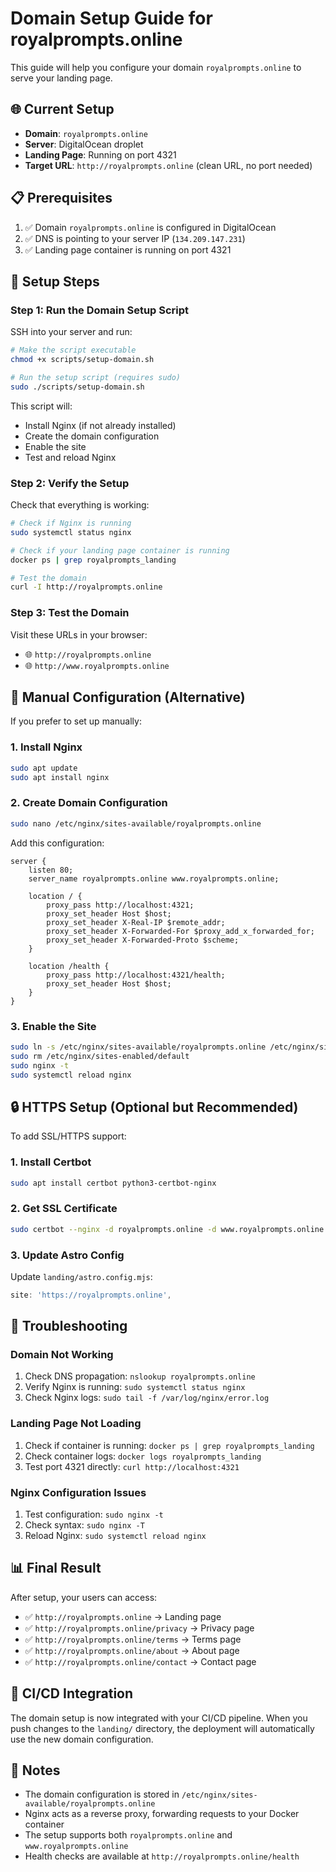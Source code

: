 # Domain Setup Guide for royalprompts.online

This guide will help you configure your domain `royalprompts.online` to serve your landing page.

## 🌐 Current Setup

- **Domain**: `royalprompts.online`
- **Server**: DigitalOcean droplet
- **Landing Page**: Running on port 4321
- **Target URL**: `http://royalprompts.online` (clean URL, no port needed)

## 📋 Prerequisites

1. ✅ Domain `royalprompts.online` is configured in DigitalOcean
2. ✅ DNS is pointing to your server IP (`134.209.147.231`)
3. ✅ Landing page container is running on port 4321

## 🚀 Setup Steps

### Step 1: Run the Domain Setup Script

SSH into your server and run:

```bash
# Make the script executable
chmod +x scripts/setup-domain.sh

# Run the setup script (requires sudo)
sudo ./scripts/setup-domain.sh
```

This script will:
- Install Nginx (if not already installed)
- Create the domain configuration
- Enable the site
- Test and reload Nginx

### Step 2: Verify the Setup

Check that everything is working:

```bash
# Check if Nginx is running
sudo systemctl status nginx

# Check if your landing page container is running
docker ps | grep royalprompts_landing

# Test the domain
curl -I http://royalprompts.online
```

### Step 3: Test the Domain

Visit these URLs in your browser:
- 🌐 `http://royalprompts.online`
- 🌐 `http://www.royalprompts.online`

## 🔧 Manual Configuration (Alternative)

If you prefer to set up manually:

### 1. Install Nginx
```bash
sudo apt update
sudo apt install nginx
```

### 2. Create Domain Configuration
```bash
sudo nano /etc/nginx/sites-available/royalprompts.online
```

Add this configuration:
```nginx
server {
    listen 80;
    server_name royalprompts.online www.royalprompts.online;

    location / {
        proxy_pass http://localhost:4321;
        proxy_set_header Host $host;
        proxy_set_header X-Real-IP $remote_addr;
        proxy_set_header X-Forwarded-For $proxy_add_x_forwarded_for;
        proxy_set_header X-Forwarded-Proto $scheme;
    }

    location /health {
        proxy_pass http://localhost:4321/health;
        proxy_set_header Host $host;
    }
}
```

### 3. Enable the Site
```bash
sudo ln -s /etc/nginx/sites-available/royalprompts.online /etc/nginx/sites-enabled/
sudo rm /etc/nginx/sites-enabled/default
sudo nginx -t
sudo systemctl reload nginx
```

## 🔒 HTTPS Setup (Optional but Recommended)

To add SSL/HTTPS support:

### 1. Install Certbot
```bash
sudo apt install certbot python3-certbot-nginx
```

### 2. Get SSL Certificate
```bash
sudo certbot --nginx -d royalprompts.online -d www.royalprompts.online
```

### 3. Update Astro Config
Update `landing/astro.config.mjs`:
```javascript
site: 'https://royalprompts.online',
```

## 🐛 Troubleshooting

### Domain Not Working
1. Check DNS propagation: `nslookup royalprompts.online`
2. Verify Nginx is running: `sudo systemctl status nginx`
3. Check Nginx logs: `sudo tail -f /var/log/nginx/error.log`

### Landing Page Not Loading
1. Check if container is running: `docker ps | grep royalprompts_landing`
2. Check container logs: `docker logs royalprompts_landing`
3. Test port 4321 directly: `curl http://localhost:4321`

### Nginx Configuration Issues
1. Test configuration: `sudo nginx -t`
2. Check syntax: `sudo nginx -T`
3. Reload Nginx: `sudo systemctl reload nginx`

## 📊 Final Result

After setup, your users can access:
- ✅ `http://royalprompts.online` → Landing page
- ✅ `http://royalprompts.online/privacy` → Privacy page
- ✅ `http://royalprompts.online/terms` → Terms page
- ✅ `http://royalprompts.online/about` → About page
- ✅ `http://royalprompts.online/contact` → Contact page

## 🔄 CI/CD Integration

The domain setup is now integrated with your CI/CD pipeline. When you push changes to the `landing/` directory, the deployment will automatically use the new domain configuration.

## 📝 Notes

- The domain configuration is stored in `/etc/nginx/sites-available/royalprompts.online`
- Nginx acts as a reverse proxy, forwarding requests to your Docker container
- The setup supports both `royalprompts.online` and `www.royalprompts.online`
- Health checks are available at `http://royalprompts.online/health`
